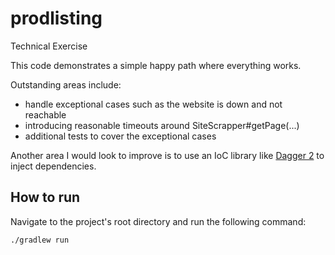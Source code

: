# prodlisting
Technical Exercise

This code demonstrates a simple happy path where everything works.

Outstanding areas include:

- handle exceptional cases such as the website is down and not reachable
- introducing reasonable timeouts around SiteScrapper#getPage(...)
- additional tests to cover the exceptional cases

Another area I would look to improve is to use an IoC library like [Dagger 2](https://github.com/google/dagger) to inject dependencies.

How to run
----------
Navigate to the project's root directory and run the following command:

    ./gradlew run